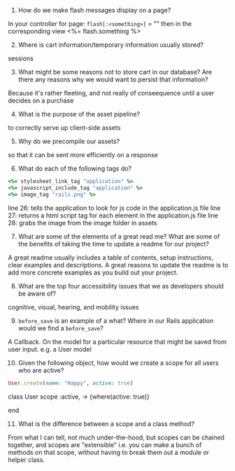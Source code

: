 1. How do we make flash messages display on a page?

In your controller for page: `flash[:<something>]` = "<message>"
then in the corresponding view <%= flash.something %>

2. Where is cart information/temporary information usually stored?

sessions

3. What might be some reasons not to store cart in our database? Are there any reasons why we would want to persist that information?

Because it's rather fleeting, and not really of conseequence until a user
decides on a purchase

4. What is the purpose of the asset pipeline?

to correctly serve up client-side assets

5. Why do we precompile our assets?

so that it can be sent more efficiently on a response

6. What do each of the following tags do?

```ruby
<%= stylesheet_link_tag "application" %>
<%= javascript_include_tag "application" %>
<%= image_tag "rails.png" %>
```
line 26: tells the application to look for js code in the application.js file
line 27: returns a html script tag for each element in the application.js file
line 28: grabs the image from the image folder in assets

7. What are some of the elements of a great read me? What are some of the benefits of taking the time to update a readme for our project?

A great readme usually includes a table of contents, setup instructions, clear examples and descriptions.
A great reasons to update the readme is to add more concrete examples as you build out your project.

8. What are the top four accessibility issues that we as developers should be aware of?

cognitive, visual, hearing, and mobility issues

9. `before_save` is an example of a what? Where in our Rails application would we find a `before_save`?

A Callback. On the model for a particular resource that might be saved from user input. e.g. a User model

10. Given the following object, how would we create a scope for all users who are active?

```ruby
User.create(name: "Happy", active: true)
```

class User
  scope :active, -> {where(active: true)}

end


11. What is the difference between a scope and a class method?

From what I can tell, not much under-the-hood, but scopes can be chained together,
and scopes are "extensible" i.e. you can make a bunch of methods on that scope, without
having to break them out a module or helper class.



